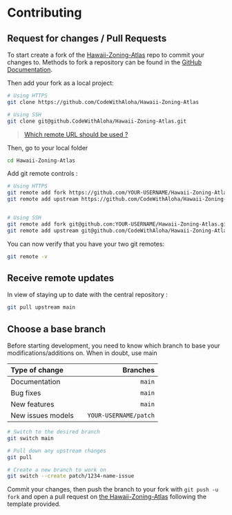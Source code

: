 # Contributing

## Request for changes / Pull Requests

To start create a fork of the [Hawaii-Zoning-Atlas](https://github.com/CodeWithAloha/Hawaii-Zoning-Atlas) repo to commit your changes to. Methods to fork a repository can be found in the [GitHub Documentation](https://docs.github.com/en/get-started/quickstart/fork-a-repo).

Then add your fork as a local project:

```sh
# Using HTTPS
git clone https://github.com/CodeWithAloha/Hawaii-Zoning-Atlas

# Using SSH
git clone git@github.CodeWithAloha/Hawaii-Zoning-Atlas.git
```

> [Which remote URL should be used ?](https://docs.github.com/en/get-started/getting-started-with-git/about-remote-repositories)

Then, go to your local folder

```sh
cd Hawaii-Zoning-Atlas
```

Add git remote controls :

```sh
# Using HTTPS
git remote add fork https://github.com/YOUR-USERNAME/Hawaii-Zoning-Atlas.git
git remote add upstream https://github.com/CodeWithAloha/Hawaii-Zoning-Atlas.git


# Using SSH
git remote add fork git@github.com:YOUR-USERNAME/Hawaii-Zoning-Atlas.git
git remote add upstream git@github.com/CodeWithAloha/Hawaii-Zoning-Atlas.git
```

You can now verify that you have your two git remotes:

```sh
git remote -v
```

## Receive remote updates

In view of staying up to date with the central repository :

```sh
git pull upstream main
```

## Choose a base branch

Before starting development, you need to know which branch to base your modifications/additions on. When in doubt, use main

| Type of change    |  |                Branches |
| :---------------- | :-: | ----------------------: |
| Documentation     |  |                `main` |
| Bug fixes         |  |                `main` |
| New features      |  |                `main` |
| New issues models |  | `YOUR-USERNAME/patch` |

```sh
# Switch to the desired branch
git switch main

# Pull down any upstream changes
git pull

# Create a new branch to work on
git switch --create patch/1234-name-issue
```

Commit your changes, then push the branch to your fork with `git push -u fork` and open a pull request on [the Hawaii-Zoning-Atlas](https://github.com/CodeforHawaii/Hawaii-Zoning-Atlas/) following the template provided.
